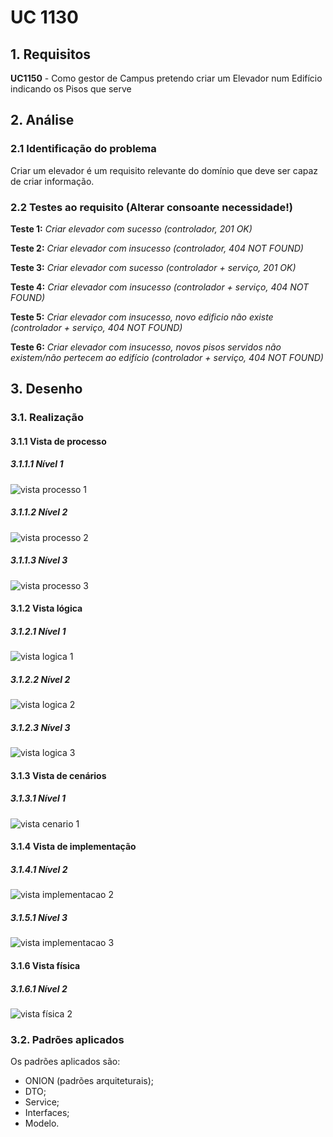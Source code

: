 # UC 1130

## 1. Requisitos

**UC1150** - Como gestor de Campus pretendo criar um Elevador num Edifício indicando os Pisos que serve

## 2. Análise

### 2.1 Identificação do problema

Criar um elevador é um requisito relevante do domínio que deve ser capaz de criar informação.

### 2.2 Testes ao requisito (Alterar consoante necessidade!)

**Teste 1:** *Criar elevador com sucesso (controlador, 201 OK)*

**Teste 2:** *Criar elevador com insucesso (controlador, 404 NOT FOUND)*

**Teste 3:** *Criar elevador com sucesso (controlador + serviço, 201 OK)*

**Teste 4:** *Criar elevador com insucesso (controlador + serviço, 404 NOT FOUND)*

**Teste 5:** *Criar elevador com insucesso, novo edificio não existe (controlador + serviço, 404 NOT FOUND)*

**Teste 6:** *Criar elevador com insucesso, novos pisos servidos não existem/não pertecem ao edifício (controlador + serviço, 404 NOT FOUND)*

## 3. Desenho

### 3.1. Realização

#### 3.1.1 Vista de processo

##### 3.1.1.1 Nível 1

![vista processo 1](vp1.svg "Vista processo - nível 1")

##### 3.1.1.2 Nível 2

![vista processo 2](vp2.svg "Vista processo - nível 2")

##### 3.1.1.3 Nível 3

![vista processo 3](vp3.svg "Vista processo - nível 3")

#### 3.1.2 Vista lógica

##### 3.1.2.1 Nível 1

![vista logica 1](/docs/logical_view/sprint2/level1/vl1.svg "Vista lógica - nível 1")

##### 3.1.2.2 Nível 2

![vista logica 2](/docs/logical_view/sprint2/level2/vl2.svg "Vista lógica - nível 2")

##### 3.1.2.3 Nível 3

![vista logica 3](/docs/logical_view/sprint2/level3/vl3.svg "Vista lógica - nível 3")

#### 3.1.3 Vista de cenários

##### 3.1.3.1 Nível 1

![vista cenario 1](/docs/scenario_view/level1/sv1.svg "Vista cenário - nível 1")

#### 3.1.4 Vista de implementação

##### 3.1.4.1 Nível 2

![vista implementacao 2](/docs/implementation_view/iv2.svg "Vista implementação - nível 2")

##### 3.1.5.1 Nível 3

![vista implementacao 3](/docs/implementation_view/iv3.svg "Vista implementação - nível 3")

#### 3.1.6 Vista física

##### 3.1.6.1 Nível 2

![vista física 2](/docs/physical_view/level2/sprint2/vf2.svg "Vista física - nível 2")

### 3.2. Padrões aplicados

Os padrões aplicados são:

- ONION (padrões arquiteturais);
- DTO;
- Service;
- Interfaces;
- Modelo.
